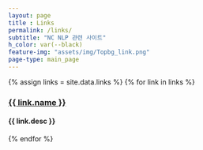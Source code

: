 ```yaml
---
layout: page
title : Links
permalink: /links/
subtitle: "NC NLP 관련 사이트"
h_color: var(--black)
feature-img: "assets/img/Topbg_link.png"
page-type: main_page
---
```


<div class="home">
    <div class="link_container">
        {% assign links = site.data.links %}
        {% for link in links %}
        <div class="link_div" onclick="window.open('{{ link.url }}', '_blank')">
            <div class='link_img'></div>
            <h3 class="link_title">
                <a href='{{ link.url }}' target='_blank'>{{ link.name }}</a>
            </h3>
            <h4 class="link_desc">
                {{ link.desc }}
            </h4>
        </div>
        {% endfor %}
    </div>
</div>
